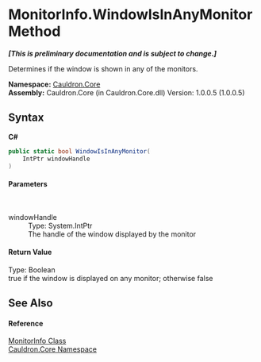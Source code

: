 # MonitorInfo.WindowIsInAnyMonitor Method 
 _**\[This is preliminary documentation and is subject to change.\]**_

Determines if the window is shown in any of the monitors.

**Namespace:**&nbsp;<a href="N_Cauldron_Core">Cauldron.Core</a><br />**Assembly:**&nbsp;Cauldron.Core (in Cauldron.Core.dll) Version: 1.0.0.5 (1.0.0.5)

## Syntax

**C#**<br />
``` C#
public static bool WindowIsInAnyMonitor(
	IntPtr windowHandle
)
```


#### Parameters
&nbsp;<dl><dt>windowHandle</dt><dd>Type: System.IntPtr<br />The handle of the window displayed by the monitor</dd></dl>

#### Return Value
Type: Boolean<br />true if the window is displayed on any monitor; otherwise false

## See Also


#### Reference
<a href="T_Cauldron_Core_MonitorInfo">MonitorInfo Class</a><br /><a href="N_Cauldron_Core">Cauldron.Core Namespace</a><br />